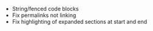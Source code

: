 - String/fenced code blocks
- Fix permalinks not linking
- Fix highlighting of expanded sections at start and end
